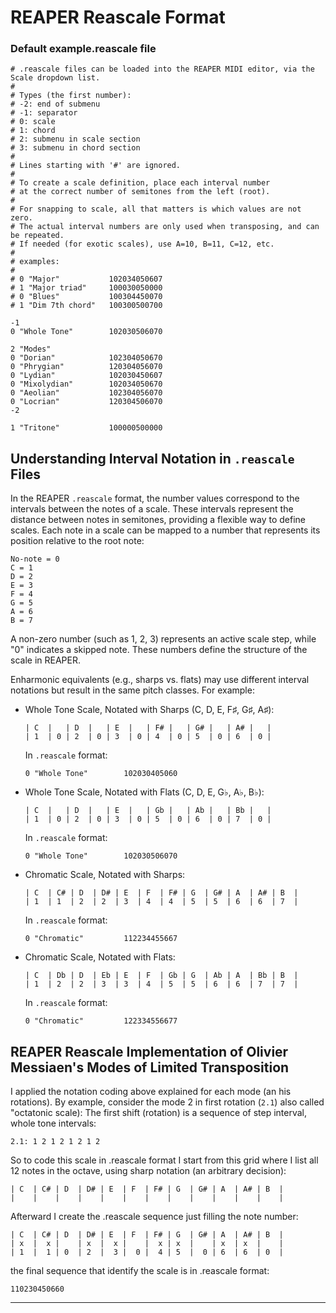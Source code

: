 # REAPER Reascale Format

### Default example.reascale file

```
# .reascale files can be loaded into the REAPER MIDI editor, via the Scale dropdown list.
#
# Types (the first number):
# -2: end of submenu
# -1: separator
# 0: scale
# 1: chord
# 2: submenu in scale section
# 3: submenu in chord section
#
# Lines starting with '#' are ignored.
#
# To create a scale definition, place each interval number
# at the correct number of semitones from the left (root).
#
# For snapping to scale, all that matters is which values are not zero.
# The actual interval numbers are only used when transposing, and can be repeated.
# If needed (for exotic scales), use A=10, B=11, C=12, etc.
#
# examples:
#
# 0 "Major"           102034050607
# 1 "Major triad"     100030050000
# 0 "Blues"           100304450070
# 1 "Dim 7th chord"   100300500700

-1
0 "Whole Tone"        102030506070

2 "Modes"
0 "Dorian"            102304050670
0 "Phrygian"          120304056070
0 "Lydian"            102030450607
0 "Mixolydian"        102034050670
0 "Aeolian"           102304056070
0 "Locrian"           120304506070
-2

1 "Tritone"           100000500000
```


## Understanding Interval Notation in `.reascale` Files
In the REAPER `.reascale` format, the number values correspond to the intervals between the notes of a scale. 
These intervals represent the distance between notes in semitones, providing a flexible way to define scales. 
Each note in a scale can be mapped to a number that represents its position relative to the root note:
```
No-note = 0
C = 1
D = 2
E = 3
F = 4
G = 5
A = 6
B = 7
```
A non-zero number (such as 1, 2, 3) represents an active scale step, while "0" indicates a skipped note. These numbers define the structure of the scale in REAPER.

Enharmonic equivalents (e.g., sharps vs. flats) may use different interval notations but result in the same pitch classes. For example:

- Whole Tone Scale, Notated with Sharps (C, D, E, F♯, G♯, A♯):
  ```
  | C  |   | D  |   | E  |   | F# |   | G# |   | A# |   |
  | 1  | 0 | 2  | 0 | 3  | 0 | 4  | 0 | 5  | 0 | 6  | 0 |
  ```
  In `.reascale` format:
  ```
  0 "Whole Tone"        102030405060
  ```

- Whole Tone Scale, Notated with Flats (C, D, E, G♭, A♭, B♭):
  ```
  | C  |   | D  |   | E  |   | Gb |   | Ab |   | Bb |   |
  | 1  | 0 | 2  | 0 | 3  | 0 | 5  | 0 | 6  | 0 | 7  | 0 |
  ```
  In `.reascale` format:
  ```
  0 "Whole Tone"        102030506070
  ```

- Chromatic Scale, Notated with Sharps:
  ```
  | C  | C# | D  | D# | E  | F  | F# | G  | G# | A  | A# | B  |
  | 1  | 1  | 2  | 2  | 3  | 4  | 4  | 5  | 5  | 6  | 6  | 7  |
  ```
  In `.reascale` format:
  ```
  0 "Chromatic"         112234455667
  ```

- Chromatic Scale, Notated with Flats:
  ```
  | C  | Db | D  | Eb | E  | F  | Gb | G  | Ab | A  | Bb | B  |
  | 1  | 2  | 2  | 3  | 3  | 4  | 5  | 5  | 6  | 6  | 7  | 7  |
  ```
  In `.reascale` format:
  ```
  0 "Chromatic"         122334556677
  ```

## REAPER Reascale Implementation of Olivier Messiaen's Modes of Limited Transposition

I applied the notation coding above explained for each mode (an his rotations). 
By example, consider the mode 2 in first rotation (`2.1`) also called "octatonic scale):
The first shift (rotation) is a sequence of step interval, whole tone intervals: 
```
2.1: 1 2 1 2 1 2 1 2
```

So to code this scale in .reascale format I start from this grid where I list all 12 notes in the octave, using sharp notation (an arbitrary decision):
 
```
| C  | C# | D  | D# | E  | F  | F# | G  | G# | A  | A# | B  |
|    |    |    |    |    |    |    |    |    |    |    |    |
```
Afterward I create the .reascale sequence just filling the note number:
```
| C  | C# | D  | D# | E  | F  | F# | G  | G# | A  | A# | B  |
| x  |  x |    | x  |  x |    |  x | x  |    | x  | x  |    |
| 1  |  1 | 0  | 2  |  3 |  0 |  4 | 5  |  0 | 6  | 6  | 0  |
```
the final sequence that identify the scale is in .reascale format:
```
110230450660
```

---
